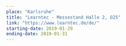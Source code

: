 ```yaml
---
place: "Karlsruhe"
title: "Learntec - Messestand Halle 2, O25"
link: "https://www.learntec.de/de/"
starting-date: 2019-01-29
ending-date: 2019-01-31
---
```

